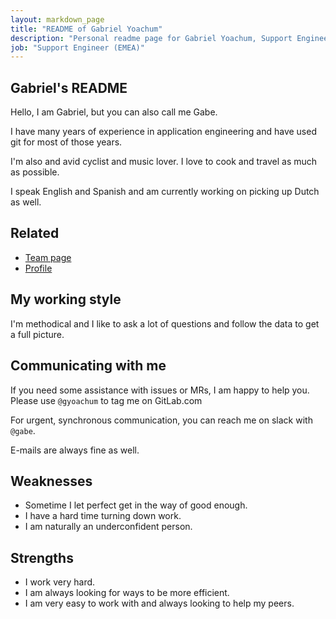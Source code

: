 ```yaml
---
layout: markdown_page
title: "README of Gabriel Yoachum"
description: "Personal readme page for Gabriel Yoachum, Support Engineer, GitLab"
job: "Support Engineer (EMEA)"
---
```


## Gabriel's README


Hello, I am Gabriel, but you can also call me Gabe.

I have many years of experience in application engineering and have used git for most 
of those years.

I'm also and avid cyclist and music lover. I love to cook and travel as much as possible.

I speak English and Spanish and am currently working on picking up Dutch as well. 


## Related

* [Team page](https://about.gitlab.com/company/team/#gyoachum)
* [Profile](https://gitlab.com/gyoachum)

## My working style

I'm methodical and I like to ask a lot of questions and follow the data to get a full picture.

## Communicating with me

If you need some assistance with issues or MRs, I am happy to help you. Please use `@gyoachum` to tag me on GitLab.com

For urgent, synchronous communication, you can reach me on slack with `@gabe`. 

E-mails are always fine as well. 

## Weaknesses

* Sometime I let perfect get in the way of good enough. 
* I have a hard time turning down work.
* I am naturally an underconfident person. 

## Strengths

* I work very hard.
* I am always looking for ways to be more efficient.
* I am very easy to work with and always looking to help my peers. 
